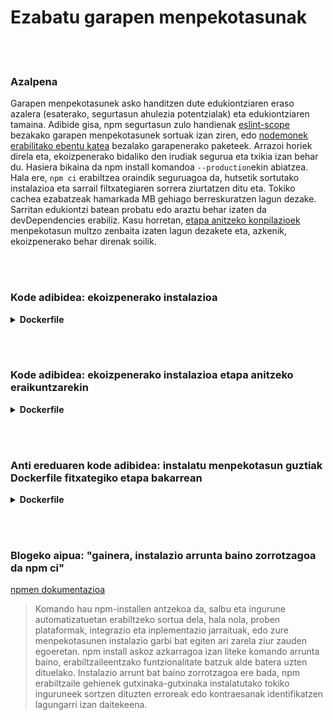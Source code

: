 # Ezabatu garapen menpekotasunak

<br/><br/>

### Azalpena

Garapen menpekotasunek asko handitzen dute edukiontziaren eraso azalera (esaterako, segurtasun ahulezia potentzialak) eta edukiontziaren tamaina. Adibide gisa, npm segurtasun zulo handienak [eslint-scope](https://eslint.org/blog/2018/07/postmortem-for-malicious-package-publishes) bezakako garapen menpekotasunek sortuak izan ziren, edo [nodemonek erabilitako ebentu katea](https://snyk.io/blog/a-post-mortem-of-the-malicious-event-stream-backdoor/) bezalako garapenerako paketeek. Arrazoi horiek direla eta, ekoizpenerako bidaliko den irudiak segurua eta txikia izan behar du. Hasiera bikaina da npm install komandoa `--production`ekin abiatzea. Hala ere, `npm ci` erabiltzea oraindik seguruagoa da, hutsetik sortutako instalazioa eta sarrail filtxategiaren sorrera ziurtatzen ditu eta. Tokiko cachea ezabatzeak hamarkada MB gehiago berreskuratzen lagun dezake. Sarritan edukiontzi batean probatu edo araztu behar izaten da devDependencies erabiliz. Kasu horretan, [etapa anitzeko konpilazioek](./sections/docker/multi_stage_builds.md) menpekotasun multzo zenbaita izaten lagun dezakete eta, azkenik, ekoizpenerako behar direnak soilik.

<br/><br/>

### Kode adibidea: ekoizpenerako instalazioa

<details>

<summary><strong>Dockerfile</strong></summary>

```dockerfile
FROM node:12-slim AS build

WORKDIR /usr/src/app
COPY package.json package-lock.json ./
RUN npm ci --production && npm clean cache --force

# Gainontzeko guztia hemen dator
```

</details>

<br/><br/>

### Kode adibidea: ekoizpenerako instalazioa etapa anitzeko eraikuntzarekin

<details>

<summary><strong>Dockerfile</strong></summary>

```dockerfile
FROM node:14.8.0-alpine AS build

COPY --chown=node:node package.json package-lock.json ./
# ✅ Instalazio segurua
RUN npm ci
COPY --chown=node:node src ./src
RUN npm run build


# Run-time stage
FROM node:14.8.0-alpine

COPY --chown=node:node --from=build package.json package-lock.json ./
COPY --chown=node:node --from=build node_modules ./node_modules
COPY --chown=node:node --from=build dist ./dist

# ✅ Garapen paketeak garbitu
RUN npm prune --production

CMD [ "node", "dist/app.js" ]
```

</details>

<br/><br/>

### Anti ereduaren kode adibidea: instalatu menpekotasun guztiak Dockerfile fitxategiko etapa bakarrean

<details>

<summary><strong>Dockerfile</strong></summary>

```dockerfile
FROM node:12-slim AS build

WORKDIR /usr/src/app
COPY package.json package-lock.json ./
# Bi akatz hemen: Garapen menpekotasunak instalatu eta cachea ez ezabatu npm install egin ondoren
RUN npm install

# Gainontzeko guztia hemen dator
```

</details>

<br/><br/>

### Blogeko aipua: "gainera, instalazio arrunta baino zorrotzagoa da npm ci"

[npmen dokumentazioa](https://docs.npmjs.com/cli/ci.html)

> Komando hau npm-installen antzekoa da, salbu eta ingurune automatizatuetan erabiltzeko sortua dela, hala nola, proben plataformak, integrazio eta inplementazio jarraituak, edo zure menpekotasunen instalazio garbi bat egiten ari zarela ziur zauden egoeretan. npm install askoz azkarragoa izan liteke komando arrunta baino, erabiltzaileentzako funtzionalitate batzuk alde batera uzten dituelako. Instalazio arrunt bat baino zorrotzagoa ere bada, npm erabiltzaile gehienek gutxinaka-gutxinaka instalatutako tokiko inguruneek sortzen dituzten erroreak edo kontraesanak identifikatzen lagungarri izan daitekeena.
